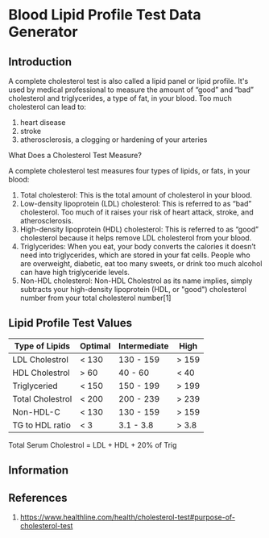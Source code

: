 # Blood Lipid Profile Test Data Generator

## Introduction
A complete cholesterol test is also called a lipid panel or lipid profile. It's used by medical professional to measure the amount of “good” and “bad” cholesterol and triglycerides, a type of fat, in your blood.
Too much cholesterol can lead to:

1. heart disease
2. stroke
3. atherosclerosis, a clogging or hardening of your arteries

What Does a Cholesterol Test Measure?

A complete cholesterol test measures four types of lipids, or fats, in your blood:

1. Total cholesterol: This is the total amount of cholesterol in your blood.
2. Low-density lipoprotein (LDL) cholesterol: This is referred to as “bad” cholesterol. Too much of it raises your risk of heart attack, stroke, and atherosclerosis.
3. High-density lipoprotein (HDL) cholesterol: This is referred to as “good” cholesterol because it helps remove LDL cholesterol from your blood.
4. Triglycerides: When you eat, your body converts the calories it doesn’t need into triglycerides, which are stored in your fat cells. People who are overweight, diabetic, eat too many sweets, or drink too much alcohol can have high triglyceride levels.
5. Non-HDL cholesterol: Non-HDL Cholestrol as its name implies, simply subtracts your high-density lipoprotein (HDL, or "good") cholesterol number from your total cholesterol number[1]


## Lipid Profile Test Values 

| Type of Lipids | Optimal | Intermediate | High |
| --- | --- | --- | --- |
| LDL Cholestrol | < 130  | 130 - 159 | > 159  |
| HDL Cholestrol | > 60 | 40 - 60 | < 40 |
| Triglyceried | < 150  | 150 - 199  | > 199  |
| Total Cholestrol | < 200 | 200 - 239 | > 239 |
| Non-HDL-C | < 130 | 130 - 159 | > 159  |
| TG to HDL ratio | < 3 | 3.1 - 3.8  | > 3.8 |

Total Serum Cholestrol = LDL + HDL + 20% of Trig


## Information 




## References

1. https://www.healthline.com/health/cholesterol-test#purpose-of-cholesterol-test